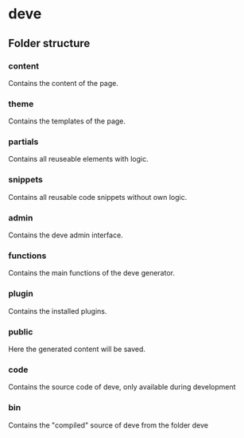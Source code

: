 # deve

## Folder structure

### content
Contains the content of the page.

### theme
Contains the templates of the page.

### partials
Contains all reuseable elements with logic.

### snippets
Contains all reusable code snippets without own logic.

### admin
Contains the deve admin interface.

### functions
Contains the main functions of the deve generator.

### plugin
Contains the installed plugins.

### public
Here the generated content will be saved.

### code
Contains the source code of deve, only available during development

### bin
Contains the "compiled" source of deve from the folder deve
